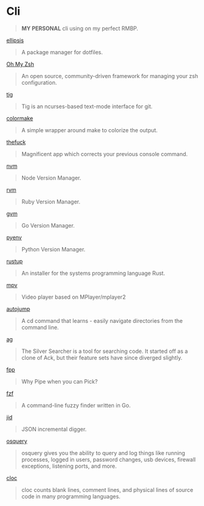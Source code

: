 # Cli

> **MY PERSONAL** cli using on my perfect RMBP.

[ellipsis](https://ellipsis.sh/)

> A package manager for dotfiles.

[Oh My Zsh](http://ohmyz.sh/)

> An open source, community-driven framework for managing your zsh configuration.

[tig](https://jonas.github.io/tig/)

> Tig is an ncurses-based text-mode interface for git.

[colormake](https://github.com/pagekite/Colormake)

> A simple wrapper around make to colorize the output.

[thefuck](https://github.com/nvbn/thefuck)

> Magnificent app which corrects your previous console command.

[nvm](https://github.com/creationix/nvm)

> Node Version Manager.

[rvm](https://rvm.io/)

> Ruby Version Manager.

[gvm](https://github.com/moovweb/gvm)

> Go Version Manager.

[pyenv](https://github.com/yyuu/pyenv)

> Python Version Manager.

[rustup](https://www.rustup.rs/)

> An installer for the systems programming language Rust.

[mpv](https://mpv.io/)

> Video player based on MPlayer/mplayer2

[autojump](https://github.com/wting/autojump)

> A cd command that learns - easily navigate directories from the command line.

[ag](http://geoff.greer.fm/ag/)

> The Silver Searcher is a tool for searching code. It started off as a clone of Ack, but their feature sets have since diverged slightly.

[fpp](https://facebook.github.io/PathPicker/)

> Why Pipe when you can Pick?

[fzf](https://github.com/junegunn/fzf)

> A command-line fuzzy finder written in Go.

[jid](https://github.com/simeji/jid)

> JSON incremental digger.

[osquery](https://osquery.io/)

> osquery gives you the ability to query and log things like running processes, logged in users, password changes, usb devices, firewall exceptions, listening ports, and more.

[cloc](https://github.com/AlDanial/cloc)

> cloc counts blank lines, comment lines, and physical lines of source code in many programming languages.

